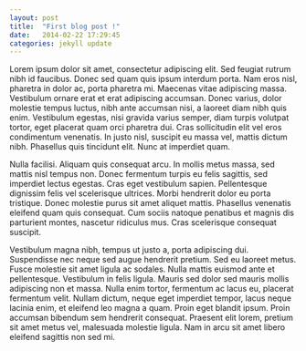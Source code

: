 ```yaml
---
layout: post
title:  "First blog post !"
date:   2014-02-22 17:29:45
categories: jekyll update
---
```


Lorem ipsum dolor sit amet, consectetur adipiscing elit. Sed feugiat rutrum nibh id faucibus. Donec sed quam quis ipsum interdum porta. Nam eros nisl, pharetra in dolor ac, porta pharetra mi. Maecenas vitae adipiscing massa. Vestibulum ornare erat et erat adipiscing accumsan. Donec varius, dolor molestie tempus luctus, nibh ante accumsan nisi, a laoreet diam nibh quis enim. Vestibulum egestas, nisi gravida varius semper, diam turpis volutpat tortor, eget placerat quam orci pharetra dui. Cras sollicitudin elit vel eros condimentum venenatis. In justo nisl, suscipit eu massa vel, mattis dictum nibh. Phasellus quis tincidunt elit. Nunc at imperdiet quam.

Nulla facilisi. Aliquam quis consequat arcu. In mollis metus massa, sed mattis nisl tempus non. Donec fermentum turpis eu felis sagittis, sed imperdiet lectus egestas. Cras eget vestibulum sapien. Pellentesque dignissim felis vel scelerisque ultrices. Morbi hendrerit dolor eu porta tristique. Donec molestie purus sit amet aliquet mattis. Phasellus venenatis eleifend quam quis consequat. Cum sociis natoque penatibus et magnis dis parturient montes, nascetur ridiculus mus. Cras scelerisque consequat suscipit.

Vestibulum magna nibh, tempus ut justo a, porta adipiscing dui. Suspendisse nec neque sed augue hendrerit pretium. Sed eu laoreet metus. Fusce molestie sit amet ligula ac sodales. Nulla mattis euismod ante et pellentesque. Vestibulum in felis ligula. Mauris sed dolor sed mauris mollis adipiscing non et massa. Nulla enim tortor, fermentum ac lacus eu, placerat fermentum velit. Nullam dictum, neque eget imperdiet tempor, lacus neque lacinia enim, et eleifend leo magna a quam. Proin eget blandit ipsum. Proin accumsan bibendum sem hendrerit consequat. Praesent elit lorem, pretium sit amet metus vel, malesuada molestie ligula. Nam in arcu sit amet libero eleifend sagittis non sed mi.
